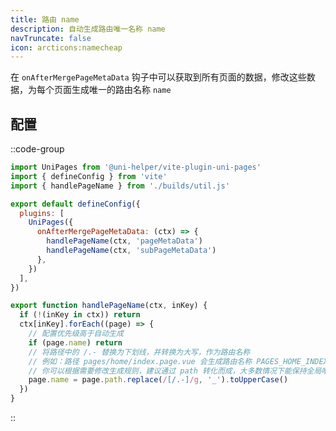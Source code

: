 ```yaml
---
title: 路由 name
description: 自动生成路由唯一名称 name
navTruncate: false
icon: arcticons:namecheap
---
```


在 `onAfterMergePageMetaData` 钩子中可以获取到所有页面的数据，修改这些数据，为每个页面生成唯一的路由名称 `name`

## 配置

::code-group
```js [vite.config.js]
import UniPages from '@uni-helper/vite-plugin-uni-pages'
import { defineConfig } from 'vite'
import { handlePageName } from './builds/util.js'

export default defineConfig({
  plugins: [
    UniPages({
      onAfterMergePageMetaData: (ctx) => {
        handlePageName(ctx, 'pageMetaData')
        handlePageName(ctx, 'subPageMetaData')
      },
    })
  ],
})
```

```js [util.js]
export function handlePageName(ctx, inKey) {
  if (!(inKey in ctx)) return
  ctx[inKey].forEach((page) => {
    // 配置优先级高于自动生成
    if (page.name) return
    // 将路径中的 /.- 替换为下划线，并转换为大写，作为路由名称
    // 例如：路径 pages/home/index.page.vue 会生成路由名称 PAGES_HOME_INDEX_PAGE
    // 你可以根据需要修改生成规则，建议通过 path 转化而成，大多数情况下能保持全局唯一，而且容易从 name 猜测页面所在 
    page.name = page.path.replace(/[/.-]/g, '_').toUpperCase()
  })
}
```
::
